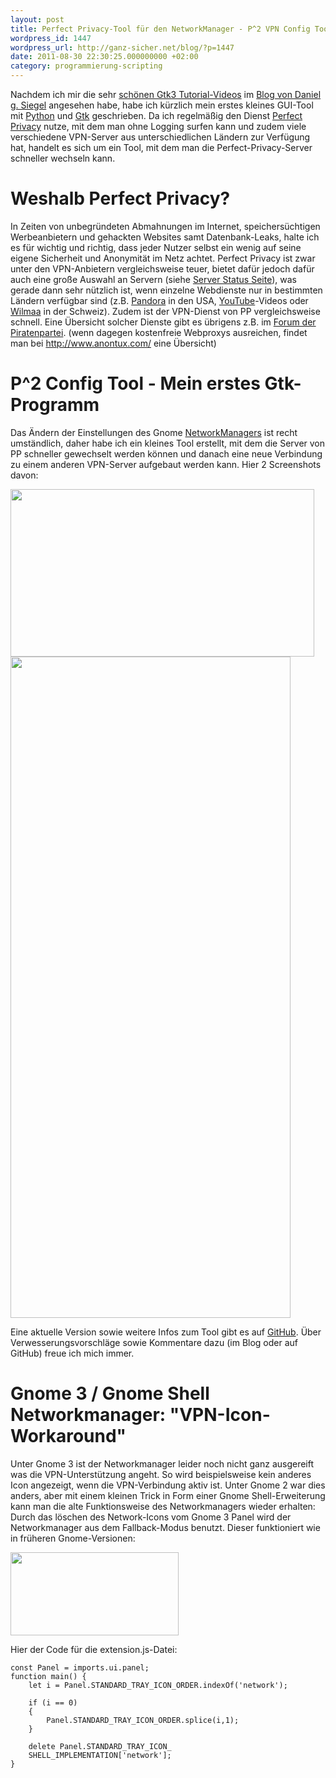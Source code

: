 ```yaml
---
layout: post
title: Perfect Privacy-Tool für den NetworkManager - P^2 VPN Config Tool
wordpress_id: 1447
wordpress_url: http://ganz-sicher.net/blog/?p=1447
date: 2011-08-30 22:30:25.000000000 +02:00
category: programmierung-scripting
---
```

Nachdem ich mir die sehr <a href="http://www.dgsiegel.net/news/2011_06_16-gnome_screencasts">schönen Gtk3 Tutorial-Videos</a> im <a href="http://www.dgsiegel.net/">Blog von Daniel g. Siegel</a> angesehen habe, habe ich kürzlich mein erstes kleines GUI-Tool mit <a href="http://www.python.org/">Python</a> und <a href="http://www.pygtk.org/">Gtk</a> geschrieben. Da ich regelmäßig den Dienst <a href="http://perfect-privacy.com/">Perfect Privacy</a> nutze, mit dem man ohne Logging surfen kann und zudem viele verschiedene VPN-Server aus unterschiedlichen Ländern zur Verfügung hat, handelt es sich um ein Tool, mit dem man die Perfect-Privacy-Server schneller wechseln kann.
<!--more-->

Weshalb Perfect Privacy?
========================
In Zeiten von unbegründeten Abmahnungen im Internet, speichersüchtigen Werbeanbietern und gehackten Websites samt Datenbank-Leaks, halte ich es für wichtig und richtig, dass jeder Nutzer selbst ein wenig auf seine eigene Sicherheit und Anonymität im Netz achtet. Perfect Privacy ist zwar unter den VPN-Anbietern vergleichsweise teuer, bietet dafür jedoch dafür auch eine große Auswahl an Servern (siehe <a href="https://blog.perfect-privacy.com/server-status/">Server Status Seite</a>), was gerade dann sehr nützlich ist, wenn einzelne Webdienste nur in bestimmten Ländern verfügbar sind (z.B. <a href="http://www.pandora.com/">Pandora</a> in den USA, <a href="http://www.youtube.com/">YouTube</a>-Videos oder <a href="http://www.wilmaa.com/">Wilmaa</a> in der Schweiz). Zudem ist der VPN-Dienst von PP vergleichsweise schnell.
Eine Übersicht solcher Dienste gibt es übrigens z.B. im <a href="http://forum.piratenpartei.de/viewtopic.php?t=992">Forum der Piratenpartei</a>. (wenn dagegen kostenfreie Webproxys ausreichen, findet man bei <a href="http://www.anontux.com/">http://www.anontux.com/</a> eine Übersicht)

P^2 Config Tool - Mein erstes Gtk-Programm
==========================================
Das Ändern der Einstellungen des Gnome <a href="http://live.gnome.org/NetworkManager/SystemSettings">NetworkManagers</a> ist recht umständlich, daher habe ich ein kleines Tool erstellt, mit dem die Server von PP schneller gewechselt werden können und danach eine neue Verbindung zu einem anderen VPN-Server aufgebaut werden kann. Hier 2 Screenshots davon:

<img class="borderimg centered" src="{{site.url}}/wp-content/uploads/1.jpg" alt="" width="486" height="268" />

<img class="borderimg centered" src="{{site.url}}/wp-content/uploads/2.jpg" alt="" width="448" height="1058" />

Eine aktuelle Version sowie weitere Infos zum Tool gibt es auf <a href="https://github.com/pylight/P-2-Config-Tool">GitHub</a>. Über Verwesserungsvorschläge sowie Kommentare dazu (im Blog oder auf GitHub) freue ich mich immer.


Gnome 3 / Gnome Shell Networkmanager: "VPN-Icon-Workaround"
============================================================
Unter Gnome 3 ist der Networkmanager leider noch nicht ganz ausgereift was die VPN-Unterstützung angeht. So wird beispielsweise kein anderes Icon angezeigt, wenn die VPN-Verbindung aktiv ist. Unter Gnome 2 war dies anders, aber mit einem kleinen Trick in Form einer Gnome Shell-Erweiterung kann man die alte Funktionsweise des Networkmanagers wieder erhalten: Durch das löschen des Network-Icons vom Gnome 3 Panel wird der Networkmanager aus dem Fallback-Modus benutzt. Dieser funktioniert wie in früheren Gnome-Versionen:

<img class="borderimg centered" src="{{site.url}}/wp-content/uploads/2.png" alt="" width="269" height="133" />

Hier der Code für die extension.js-Datei:

	const Panel = imports.ui.panel;
	function main() {
		let i = Panel.STANDARD_TRAY_ICON_ORDER.indexOf('network');
		
		if (i == 0) 
		{
			Panel.STANDARD_TRAY_ICON_ORDER.splice(i,1);
		}
		
		delete Panel.STANDARD_TRAY_ICON_
		SHELL_IMPLEMENTATION['network'];
	}

